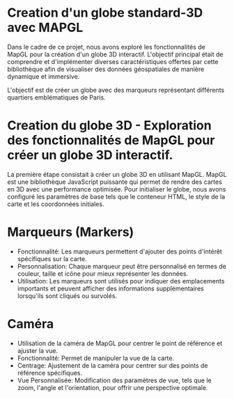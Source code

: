 # Creation d'un globe standard-3D avec MAPGL 
Dans le cadre de ce projet, nous avons exploré les fonctionnalités de MapGL pour la création d'un globe 3D interactif. L'objectif principal était de comprendre et d'implémenter diverses caractéristiques offertes par cette bibliothèque afin de visualiser des données géospatiales de manière dynamique et immersive.

L'objectif est de créer un globe avec des marqueurs représentant différents quartiers emblématiques de Paris.

# Creation du globe 3D - Exploration des fonctionnalités de MapGL pour créer un globe 3D interactif.

La première étape consistait à créer un globe 3D en utilisant MapGL. MapGL est une bibliothèque JavaScript puissante qui permet de rendre des cartes en 3D avec une performance optimisée. Pour initialiser le globe, nous avons configuré les paramètres de base tels que le conteneur HTML, le style de la carte et les coordonnées initiales.

# Marqueurs (Markers)
- Fonctionnalité: Les marqueurs permettent d'ajouter des points d'intérêt spécifiques sur la carte.
- Personnalisation: Chaque marqueur peut être personnalisé en termes de couleur, taille et icône pour mieux représenter les données.
- Utilisation: Les marqueurs sont utilisés pour indiquer des emplacements importants et peuvent afficher des informations supplémentaires lorsqu'ils sont cliqués ou survolés.

# Caméra

- Utilisation de la caméra de MapGL pour centrer le point de référence et ajuster la vue.
- Fonctionnalité: Permet de manipuler la vue de la carte.
- Centrage: Ajustement de la caméra pour centrer sur des points de référence spécifiques.
- Vue Personnalisée: Modification des paramètres de vue, tels que le zoom, l'angle et l'orientation, pour offrir une perspective optimale.
